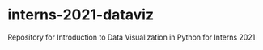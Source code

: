 # interns-2021-dataviz
Repository for Introduction to Data Visualization in Python for Interns 2021
